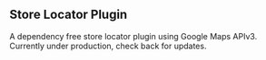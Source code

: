 ## Store Locator Plugin

A dependency free store locator plugin using Google Maps APIv3.<br />
Currently under production, check back for updates.
